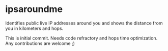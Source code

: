 # ipsaroundme
Identifies public live IP addresses around you and shows the distance from you in kilometers and hops.

This is initial commit. Needs code refractory and hops time optimization. Any contributions are welcome ;)
